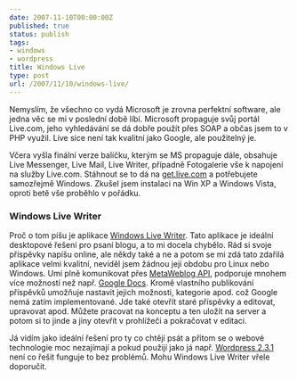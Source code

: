 ```yaml
---
date: 2007-11-10T00:00:00Z
published: true
status: publish
tags:
- windows
- wordpress
title: Windows Live
type: post
url: /2007/11/10/windows-live/
---
```


<p>Nemyslím, že všechno co vydá Microsoft je zrovna perfektní software, ale jedna věc se mi v poslední době líbí. Microsoft propaguje svůj portál Live.com, jeho vyhledávání se dá dobře použít přes SOAP a občas jsem to v PHP využil. Live sice není tak kvalitní jako Google, ale použitelný je.</p>  <p>Včera vyšla finální verze balíčku, kterým se MS propaguje dále, obsahuje Live Messenger, Live Mail, Live Writer, případně Fotogalerie vše k napojení na služby Live.com. Stáhnout se to dá na <a href="https://get.live.com">get.live.com</a> a potřebujete samozřejmě Windows. Zkušel jsem instalaci na Win XP a Windows Vista, oproti betě vše proběhlo v pořádku. </p>  <h3>Windows Live Writer</h3>  <p>Proč o tom píšu je aplikace <a href="https://windowslivewriter.spaces.live.com/">Windows Live Writer</a>. Tato aplikace je ideální desktopové řešení pro psaní blogu, a to mi docela chybělo. Rád si svoje příspěvky napíšu online, ale někdy také a ne a potom se mi zdá tato zdařilá aplikace velmi kvalitní, neviděl jsem žádnou její obdobu pro Linux nebo Windows. Umí plně komunikovat přes <a href="https://www.xmlrpc.com/metaWeblogApi">MetaWeblog API</a>, podporuje mnohem více možností než např. <a href="https://docs.google.com">Google Docs</a>. Kromě vlastního publikování příspěvků umožňuje nastavit jejich možnosti, kategorie apod. což Google nemá zatím implementované. Jde také otevřít staré příspěvky a editovat, upravovat apod. Můžete pracovat na konceptu a ten uložit na server a potom si to jinde a jiny otevřít v prohlížeči a pokračovat v editaci. </p>  <p>Já vidím jako ideální řešení pro ty co chtějí psát a přitom se o webové technologie moc nezajímají a pokud použijí jako já např. <a href="https://wordpress.org/">Wordpress 2.3.1</a> není co řešit funguje to bez problémů. Mohu Windows Live Writer vřele doporučit.</p>
